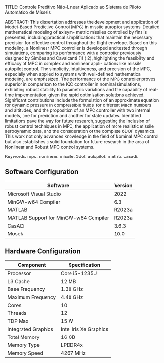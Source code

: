 TITLE:
Controle Preditivo Não-Linear Aplicado ao Sistema de Piloto Automático de Mísseis

ABSTRACT:
This dissertation addresses the development and application of Model-Based Predictive
Control (MPC) in missile autopilot systems. Detailed mathematical modeling of axisym-
metric missiles controlled by fins is presented, including practical simplifications that
maintain the necessary precision for effective control throughout the flight envelope. Based
on this modeling, a Nonlinear MPC controller is developed and tested through simulations,
comparing its performance with a controller previously designed by Simões and Cavalcanti
(1) ( 2), highlighting the feasibility and efficacy of MPC in complex and nonlinear appli-
cations like missile autopilot control. The simplicity, intuitiveness, and precision of the
MPC, especially when applied to systems with well-defined mathematical modeling, are
emphasized. The performance of the MPC controller proves superior in comparison to the
IQC controller in nominal simulations, exhibiting robust stability to parametric variations
and the capability of real-time implementation, given the rapid optimization solutions
achieved. Significant contributions include the formulation of an approximate equation for
dynamic pressure in compressible fluids, for different Mach numbers and altitudes, and the
proposition of an MPC controller with two internal models, one for prediction and another
for state updates. Identified limitations pave the way for future research, suggesting the
inclusion of robust control techniques in MPC, the application of more realistic missile
aerodynamic data, and the consideration of the complete 6DOF dynamics. This work not
only advances knowledge in the field of Nominal MPC control but also establishes a solid
foundation for future research in the area of Nonlinear and Robust MPC control systems.

Keywords: mpc. nonlinear. missile. 3dof. autopilot. matlab. casadi.

## Software Configuration

| Software                                   | Version    |
|--------------------------------------------|------------|
| Microsoft Visual Studio                    | 2022       |
| MinGW-w64 Compiler                         | 6.3        |
| MATLAB                                     | R2023a     |
| MATLAB Support for MinGW-w64 Compiler      | R2023a     |
| CasADi                                     | 3.6.3      |
| Mosek                                      | 10.0       |

## Hardware Configuration

| Component           | Specification          |
|---------------------|------------------------|
| Processor           | Core i5-1235U          |
| L3 Cache            | 12 MB                  |
| Base Frequency      | 1.30 GHz               |
| Maximum Frequency   | 4.40 GHz               |
| Cores               | 10                     |
| Threads             | 12                     |
| TDP Max             | 15 W                   |
| Integrated Graphics | Intel Iris Xe Graphics |
| Total Memory        | 16 GB                  |
| Memory Type         | LPDDR4x                |
| Memory Speed        | 4267 MHz               |
